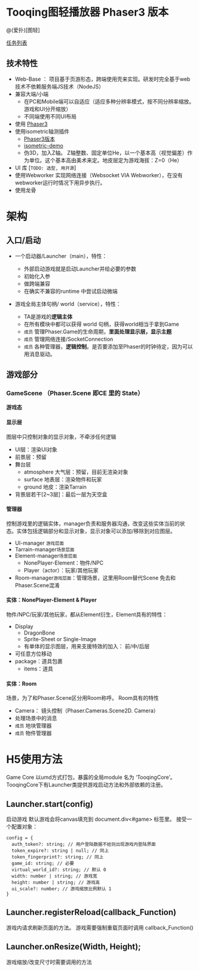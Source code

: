 Tooqing图轻播放器 Phaser3 版本
===
@(爱扑)[图轻]

[任务列表](./TODO.md)

## 技术特性
- Web-Base ： 项目基于页游形态，跨端使用壳来实现。研发时完全基于web技术不依赖服务端JS技术（NodeJS）
- 兼容大端/小端
	- 在PC和Mobile端可以自适应（适应多种分辨率模式，按不同分辨率缩放。游戏和UI分开缩放）
	- 不同端使用不同UI布局
- 使用 [Phaser3](https://github.com/topics/phaser)
- 使用isometric轴测插件
	- [Phaser3版本](https://github.com/sebashwa/phaser3-plugin-isometric) 
	- [isometric-demo](https://github.com/mmermerkaya/phaser-isometric-demo)
	- 伪3D，加入Z轴。 Z轴整数、固定单位He，以一个基本高（视觉偏差）作为单位。这个基本高由美术来定。地皮层定为游戏海拔：Z=0（He）
- UI 库 [`TODO: 选型, 用开源`]
- 使用Webworker 实现网络连接（Websocket VIA Webworker），在没有webworker运行时情况下用异步执行。
- 使用龙骨


# 架构

## 入口/启动
- 一个启动器/Launcher（main），特性：
	- 外部启动游戏就是启动Launcher并给必要的参数
	- 初始化入参
	- 做跨端兼容
	- 在确实不兼容的runtime 中尝试启动微端

- 游戏全局主体句柄/ world（service），特性：
	- TA是游戏的**逻辑主体**
	- 在所有模块中都可以获得 world 句柄，获得world相当于拿到Game
	- `成员` 管理Phaser.Game的生命周期，**里面处理显示层，显示主题**
	- `成员` 管理网络连接/SocketConnection
	- `成员` 各种管理器，**逻辑控制**。是否要添加至Phaser的时钟待定，因为可以用消息驱动。

## 游戏部分

### GameScene （Phaser.Scene 即CE 里的 State）
**游戏态**
#### 显示层
图层中只控制对象的显示对象，不牵涉任何逻辑
- UI层：渲染UI对象
- 前景层：预留
- 舞台层
	- atmosphere 大气层：预留，目前无渲染对象
	- surface 地表层：渲染物件和玩家
	- ground 地皮：渲染Tarrain
- 背景层若干[2~3层]：最后一层为天空盒

#### 管理器
控制游戏里的逻辑实体，manager负责和服务器沟通，改变这些实体当前的状态。实体包括逻辑部分和显示对象，显示对象可以添加/移除到对应图层。  
- UI-manager `游戏层面`
- Tarrain-manager`场景层面`
- Element-manager`场景层面`
	- NonePlayer-Element：物件/NPC 
	- Player（actor）：玩家/其他玩家
- Room-manager`游戏层面`：管理场景，这里用Room替代Scene 免去和Phaser.Scene混淆

#### 实体：NonePlayer-Element & Player 
物件/NPC/玩家/其他玩家，都从Element衍生，Element具有的特性：
- Display
	- DragonBone
	- Sprite-Sheet or Single-Image
	- 有单体的显示图层，用来支援特效的加入： 前/中/后层
- 可任意方位移动
- package：道具包裹
    - items：道具
 
#### 实体：Room
场景，为了和Phaser.Scene区分用Room称呼。 Room具有的特性
- Camera： 镜头控制（Phaser.Cameras.Scene2D. Camera）
- 处理场景中的消息
- `成员` 地块管理器
- `成员` 物件管理器


# H5使用方法
Game Core 以umd方式打包，暴露的全局module 名为 ‘TooqingCore’。
TooqingCore下有Launcher类提供游戏启动方法和外部依赖的注册。

## Launcher.start(config)
启动游戏 默认游戏会将canvas填充到 document.div<#game> 标签里。
接受一个配置对象：
```
config = {
  auth_token?: string; // 用户登陆数据不给则出现游戏内登陆界面
  token_expire?: string | null; // 同上
  token_fingerprint?: string; // 同上
  game_id: string; // 必要
  virtual_world_id?: string; // 默认 0 
  width: number | string; // 游戏宽
  height: number | string; // 游戏高
  ui_scale?: number; // 游戏缩放比例默认 1
}
```

## Launcher.registerReload(callback_Function)
游戏内请求刷新页面的方法。
游戏需要强制重载页面时调用 callback_Function()

## Launcher.onResize(Width, Height);
游戏缩放/改变尺寸时需要调用的方法

